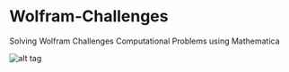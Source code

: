 # Wolfram-Challenges
Solving Wolfram Challenges Computational Problems using Mathematica

![alt tag](https://cloud.githubusercontent.com/assets/7700267/22094706/3dec591a-dddd-11e6-9dce-bc50d39586df.png)

